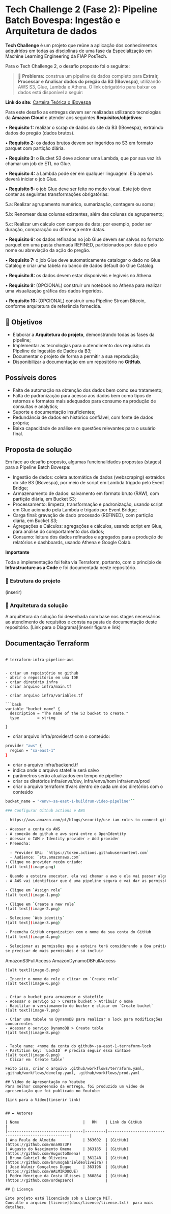# Tech Challenge 2 (Fase 2): Pipeline Batch Bovespa: Ingestão e Arquitetura de dados


**Tech Challenge** é um projeto que reúne a aplicação dos conhecimentos adquiridos em todas as disciplinas de uma fase da Especialização em Machine Learning Engineering da FIAP PosTech.

Para o Tech Challenge 2, o desafio proposto foi o seguinte:

> 📢 **Problema:** construa um pipeline de dados completo para **Extrair, Processar e Analisar dados do pregão da B3 (IBovespa)**, utilizando AWS S3, Glue, Lambda e Athena. O link obrigatório para baixar os dados está disponível a seguir:

**Link do site:** [Carteira Teórica o IBovespa](https://sistemaswebb3-listados.b3.com.br/indexPage/day/IBOV?language=pt-br)

Para este desafio as entregas devem ser realizadas utilizando tecnologias da **Amazon Cloud** e atender aos seguintes **Requisitos/objetivos**:

• **Requisito 1:** realizar o scrap de dados do site da B3 (IBovespa), extraindo dados do pregão (dados brutos).

• **Requisito 2:** os dados brutos devem ser ingeridos no S3 em formato parquet com partição diária.

• **Requisito 3:** o Bucket S3 deve acionar uma Lambda, que por sua vez irá
chamar um job de ETL no Glue.

• **Requisito 4:** a Lambda pode ser em qualquer linguagem. Ela apenas
deverá iniciar o job Glue.

• **Requisito 5:** o job Glue deve ser feito no modo visual. Este job deve
conter as seguintes transformações obrigatórias:

5.a: Realizar agrupamento numérico, sumarização, contagem ou soma;

5.b: Renomear duas colunas existentes, além das colunas de agrupamento;

5.c: Realizar um cálculo com campos de data; por exemplo, poder ser duração, comparação ou diferença entre datas.

• **Requisito 6:** os dados refinados no job Glue devem ser salvos no formato parquet em uma pasta chamada REFINED, particionados por data
e pelo nome ou abreviação da ação do pregão.

• **Requisito 7:** o job Glue deve automaticamente catalogar o dado no
Glue Catalog e criar uma tabela no banco de dados default do Glue
Catalog.

• **Requisito 8:** os dados devem estar disponíveis e legíveis no Athena.

• **Requisito 9:** (OPCIONAL) construir um notebook no Athena para realizar
uma visualização gráfica dos dados ingeridos.

• **Requisito 10:** (OPCIONAL) construir uma Pipeline Stream Bitcoin, conforme arquitetura de referência fornecida.

## 📌 Objetivos

- Elaborar a **Arquitetura do projeto**, demonstrando todas as fases da pipeline;
- Implementar as tecnologias para o atendimento dos requisitos da Pipeline de Ingestão de Dados da B3;
- Documentar o projeto de forma a permitir a sua reprodução;
- Disponibilizar a documentação em um repositório no **GitHub**.

## Possíveis dores

- Falta de automação na obtenção dos dados bem como seu tratamento;
- Falta de padronização para acesso aos dados bem como tipos de retornos e formatos mais adequados para consumo na produção de consultas e analytics;
- Suporte e documentação insuficientes;
- Redundância de dados em histórico confiável, com fonte de dados própria;
- Baixa capacidade de análise em questões relevantes para o usuário final.

## Proposta de solução

Em face ao desafio proposto, algumas funcionalidades propostas (stages) para a Pipeline Batch Bovespa:

- Ingestão de dados: coleta automática de dados (webscraping) extraídos do site B3 (IBovespa), por meio de script em Lambda trigado pelo Event Bridge;
- Armazenamento de dados: salvamento em formato bruto (RAW), com partição diária, em Bucket S3;
- Processamento: limpeza, transformação e padronização, usando script em Glue acionado pela Lambda e trigado por Event Bridge;
- Carga final: gravação de dado procesado (REFINED), com partição diária, em Bucket S3;
- Agregações e Cálculos: agregações e cálculos, usando script em Glue, para análise do comportamento dos dados;
- Consumo: leitura dos dados refinados e agregados para a produção de relatórios e dashboards, usando Athena e Google Colab.



**Importante**

Toda a implementação foi feita via Terraform, portanto, com o princípio de **Infrastructure as a Code** e foi documentada neste repositório.



### 📂 Estrutura do projeto

(inserir)

### 🔩 Arquitetura da solução

A arquitetura da solução foi desenhada com base nos stages necessários ao atendimento de requisitos e consta na pasta de documentação deste repositório. [Link para o Diagrama](inserir figura e link)

## Documentação Terraform

```

# terraform-infra-pipeline-aws


- criar um repoistório no github
- abrir o repositório em uma IDE
- criar diretório infra
- criar arquivo infra/main.tf

- criar arquivo infra/variables.tf

```bash
variable "bucket_name" {
  description = "The name of the S3 bucket to create."
  type        = string
  
}
```

- criar arquivo infra/provider.tf com o conteúdo:

```bash
provider "aws" {
  region = "sa-east-1"
}
```
- criar o arquivo infra/backend.tf
- indica onde o arquivo statefile será salvo
- parâmetros serão atualizados em tempo de pipeline
- criar os diretórios infra/envs/dev, infra/envs/hom infra/envs/prod
- criar o arquivo terraform.tfvars dentro de cada um dos diretórios com o conteúdo

```bash
bucket_name = "<env>-sa-east-1-buildrun-video-pipeline"``

### Configurar Github actions e AWS

- https://aws.amazon.com/pt/blogs/security/use-iam-roles-to-connect-github-actions-to-actions-in-aws/

- Acessar a conta da AWS
- A conexão do github e aws será entre o OpenIdentity
- Acessar o IAM > Identity provider > Add provider
- Preencha:

  - Provider URL: `https://token.actions.githubusercontent.com`
  - Audience: `sts.amazonaws.com`
- Clique no provider recém criado:
![alt text](image.png)

- Quando a esteira executar, ela vai chamar a aws e ela vai passar algumas informações
- A AWS vai identificar que é uma pipeline segura e vai dar as permissões de acesso à pipeline

- Clique em `Assign role`
![alt text](image-1.png)

- Clique em `Create a new role`
![alt text](image-2.png)

- Selecione `Web identity`
![alt text](image-3.png)

- Preencha GitHub organization com o nome da sua conta do GitHub
![alt text](image-4.png)

- Selecionar as permissões que a esteira terá considerando a Boa prática de privilégio mínimo,
se precisar de mais permissões é só incluir
```
AmazonS3FullAccess
AmazonDynamoDBFullAccess
```
![alt text](image-5.png)

- Inserir o nome da role e clicar em `Create role`
![alt text](image-6.png)


- Criar o bucket para armazenar o statefile
- Acessar o serviço S3 > Create bucket > Atribuir o nome
- Habilitar o versionamento do bucker e clicar em `Create bucket`
![alt text](image-7.png)

- Criar uma tabele no DynamoDB para realizar o lock para modificações concorrentes
- Acessar o serviço DynamoDB > Create table
![alt text](image-8.png)


- Table name: <nome da conta do github>-sa-east-1-terraform-lock
- Partition key: `LockID` # precisa seguir essa sintaxe
![alt text](image-9.png)
- Clicar em `Create table`

Feito isso, criar o arquivo .github/workflows/terraform.yaml, .github/workflows/develop.yaml, .github/workflows/prod.yaml

## Vídeo de Apresentação no Youtube
Para melhor compreensão da entrega, foi produzido um vídeo de apresentação que foi publicado no Youtube:

[Link para a Vídeo](inserir link)


## ✒️ Autores

| Nome                            |   RM    | Link do GitHub                                      |
|---------------------------------|---------|-----------------------------------------------------|
| Ana Paula de Almeida            | 363602  | [GitHub](https://github.com/Ana9873P)               |
| Augusto do Nascimento Omena     | 363185  | [GitHub](https://github.com/AugustoOmena)           |
| Bruno Gabriel de Oliveira       | 361248  | [GitHub](https://github.com/brunogabrieldeoliveira) |
| José Walmir Gonçalves Duque     | 363196  | [GitHub](https://github.com/WALMIRDUQUE)            |
| Pedro Henrique da Costa Ulisses | 360864  | [GitHub](https://github.com/ordepzero)              |

## 📄 Licença

Este projeto está licenciado sob a Licença MIT.  
Consulte o arquivo [license](docs/license/license.txt)  para mais detalhes.